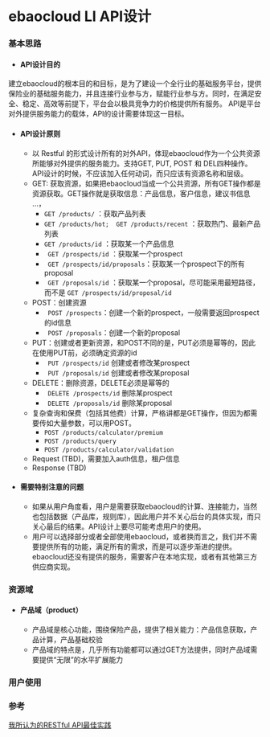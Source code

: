 ebaocloud LI API设计
================
### 基本思路
* #### API设计目的
建立ebaocloud的根本目的和目标，是为了建设一个全行业的基础服务平台，提供保险业的基础服务能力，并且连接行业参与方，赋能行业参与方。同时，在满足安全、稳定、高效等前提下，平台会以极具竞争力的价格提供所有服务。
API是平台对外提供服务能力的载体，API的设计需要体现这一目标。

* #### API设计原则
  * 以 Restful 的形式设计所有的对外API，体现ebaocloud作为一个公共资源所能够对外提供的服务能力。支持GET, PUT, POST 和 DEL四种操作。API设计的时候，不应该加入任何动词，而只应该有资源名称和层级。
  * GET: 获取资源，如果把ebaocloud当成一个公共资源，所有GET操作都是资源获取。GET操作就是获取信息：产品信息，客户信息，建议书信息 ...，
    * ``` GET /products/ ``` ：获取产品列表
    * ``` GET /products/hot;  GET /products/recent ``` ：获取热门、最新产品列表
    * ``` GET /products/id ``` ：获取某一个产品信息
    * ``` GET /prospects/id``` ：获取某一个prospect
    * ``` GET /prospects/id/proposals```：获取某一个prospect下的所有proposal
    * ``` GET /proposals/id``` ：获取某一个proposal，尽可能采用最短路径，而不是 ```GET /prospects/id/proposal/id```
  * POST：创建资源
    * ``` POST /prospects```：创建一个新的prospect，一般需要返回prospect的id信息
    * ``` POST /proposals```：创建一个新的proposal
  * PUT：创建或者更新资源，和POST不同的是，PUT必须是幂等的，因此在使用PUT前，必须确定资源的id
    * ``` PUT /prospects/id``` 创建或者修改某prospect
    * ``` PUT /proposals/id``` 创建或者修改某proposal
  * DELETE：删除资源，DELETE必须是幂等的
    * ``` DELETE /prospects/id``` 删除某prospect
    * ``` DELETE /proposals/id``` 删除某proposal
  * 复杂查询和保费（包括其他费）计算，严格讲都是GET操作，但因为都需要传如大量参数，可以用POST。
    * ```POST /products/calculator/premium```
    * ```POST /products/query```
    * ```POST /products/calculator/validation```
  * Request (TBD)，需要加入auth信息，租户信息
  * Response (TBD)
* #### 需要特别注意的问题
  * 如果从用户角度看，用户是需要获取ebaocloud的计算、连接能力，当然也包括数据（产品库，规则库），因此用户并不关心后台的具体实现，而只关心最后的结果。API设计上要尽可能考虑用户的使用。
  * 用户可以选择部分或者全部使用ebaocloud，或者换而言之，我们并不需要提供所有的功能，满足所有的需求，而是可以逐步渐进的提供。ebaocloud还没有提供的服务，需要客户在本地实现，或者有其他第三方供应商实现。

### 资源域
* #### 产品域（product）
  * 产品域是核心功能，围绕保险产品，提供了相关能力：产品信息获取，产品计算，产品基础校验
  * 产品域的特点是，几乎所有功能都可以通过GET方法提供，同时产品域需要提供“无限”的水平扩展能力

### 用户使用

### 参考
[我所认为的RESTful API最佳实践](http://www.scienjus.com/my-restful-api-best-practices/)
